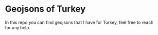 # Geojsons of Turkey
In this repo you can find geojsons that I have for Turkey, feel free to reach for any help.

